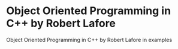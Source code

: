 # Object Oriented Programming in C++ by Robert Lafore
Object Oriented Programming in C++ by Robert Lafore in examples
